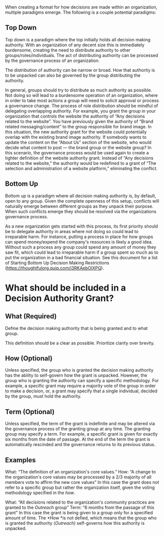 <!-- TITLE: Module Decision Methodology Types -->

When creating a format for how decisions are made within an organization, multiple paradigms emerge. The following is a couple potential paradigms:

## Top Down

Top down is a paradigm where the top initially holds all decision making authority.  With an organization of any decent size this is immediately burdensome, creating the need to distribute authority to other groups/roles/individuals.  The act of distributing authority can be processed by the governance process of an organization. 

The distribution of authority can be narrow or broad.  How that authority is to be unpacked can also be governed by the group distributing the authority.

In general, groups should try to distribute as much authority as possible.  Not doing so will lead to a burdensome operation of an organization, where in order to take most actions a group will need to solicit approval or process a governance change.  The process of role distribution should be mindful of delegating overlapping authority.  For example, you grant the group in your organization that controls the website the authority of “Any decisions related to the website”.  You have previously given the authority of “Brand related messaging/content” to the group responsible for brand image.  In this situation, the new authority grant for the website could potentially overlap with the existing brand image authority.  If somebody wants to update the content on the “About Us” section of the website, who would decide what content to post — the brand group or the website group?  In this scenario, the governance process would be used again to create a tighter definition of the website authority grant.  Instead of “Any decisions related to the website,” the authority would be redefined to a grant of “The selection and administration of a website platform,” eliminating the conflict.  

## Bottom Up

Bottom up is a paradigm where all decision making authority is, by default, open to any group.  Given the complete openness of this setup, conflicts will naturally emerge between different groups as they unpack their purpose.  When such conflicts emerge they should be resolved via the organizations governance process.

As a new organization gets started with this process, its first priority should be to delegate authority in areas where not doing so could lead to irreparable harm.  For instance, putting a process in place for how groups can spend money/expend the company's resources is likely a good idea.  Without such a process any group could spend any amount of money they saw fit, which could lead to irreparable harm if a group spent so much as to put the organization in a bad financial situation. See this document for a list of Starting Bottom Up Decision Making Restrictions (https://thoughtfulorg.quip.com/j3RKAebOlXPQ).

# What should be included in a Decision Authority Grant?

## What (Required)

Define the decision making authority that is being granted and to what group.

This definition should be a clear as possible.  Prioritize clarity over brevity.

## How (Optional)

Unless specified, the group who is granted the decision making authority has the ability to self-govern how the grant is unpacked.  However, the group who is granting the authority can specify a specific methodology.  For example, a specific grant may require a majority vote of the group in order to make a decision, or, a grant may specify that a single individual, decided by the group, must hold the authority.  

## Term (Optional)

Unless specified, the term of the grant is indefinite and may be altered via the governance process of the granting group at any time.  The granting group may specify a term.  For example, a specific grant is given for exactly six months from the date of passage.  At the end of the term the grant is automatically rescinded and the governance returns to its previous status.  

## Examples

What: “The definition of an organization's core values.”
How: “A change to the organization's core values may be processed by a 2/3 majority of all members vote to affirm the new core values”
In this case the grant does not refer to a  specific group but rather the organization itself, given the voting methodology specified in the *how*.

What: “All decisions related to the organization's community practices are granted to the *Outreach* group”
Term: “6 months from the passage of this grant”
In this case the grant is being given to a group only for a specified amount of time.  The *How *is not defied, which means that the group who is granted the authority (*Outreach)* self-governs how this authority is unpacked.

